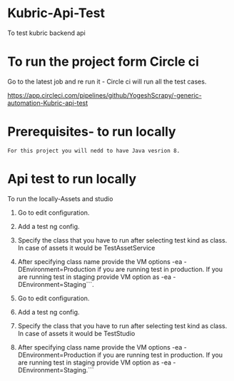 # Kubric-Api-Test
To test kubric backend api



# To run the project form Circle ci 

Go to the latest job and re run it - Circle ci will run all the test cases.

https://app.circleci.com/pipelines/github/YogeshScrapy/-generic-automation-Kubric-api-test


# Prerequisites- to run locally

```
For this project you will nedd to have Java vesrion 8.
```

# Api test to run locally


To run the locally-Assets and studio

1. Go to edit configuration.
2. Add a test ng config.
3. Specify the class that you have to run after selecting test kind as class. In case of assets it would be TestAssetService
4. After specifying class name provide the VM options -ea -DEnvironment=Production if you are running test in production. If you are running test in staging provide VM option as  -ea -DEnvironment=Staging```.


1. Go to edit configuration.
2. Add a test ng config.
3. Specify the class that you have to run after selecting test kind as class. In case of assets it would be TestStudio
4. After specifying class name provide the VM options -ea -DEnvironment=Production if you are running test in production. If you are running test in staging provide VM option as  -ea -DEnvironment=Staging.```

